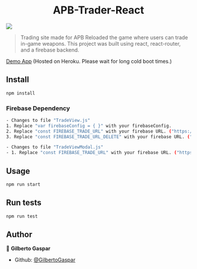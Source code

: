 <h1 align="center">APB-Trader-React </h1>
<p>
  <img src="https://img.shields.io/badge/version-1.0-blue.svg?cacheSeconds=2592000" />
</p>

> Trading site made for APB Reloaded the game where users can trade in-game weapons. This project was built using react, react-router, and a firebase backend.

<a href="https://joli-gerard-43431.herokuapp.com/">Demo App</a> (Hosted on Heroku. Please wait for long cold boot times.)

## Install

```sh
npm install
```
### Firebase Dependency
```sh
- Changes to file "TradeView.js"
1. Replace "var firebaseConfig = { }" with your firebaseConfig.
2. Replace "const FIREBASE_TRADE_URL" with your firebase URL. ("https://EXAMPLE.firebaseio.com/trades.json")
3. Replace "const FIREBASE_TRADE_URL_DELETE" with your firebase URL. ("https://EXAMPLE.firebaseio.com/trades/")

- Changes to file "TradeViewModal.js"
- 1. Replace "const FIREBASE_TRADE_URL" with your firebase URL. ("https://EXAMPLE.firebaseio.com/trades.json")
```

## Usage

```sh
npm run start
```

## Run tests

```sh
npm run test
```

## Author

👤 **Gilberto Gaspar**

* Github: [@GilbertoGaspar](https://github.com/GilbertoGaspar)

